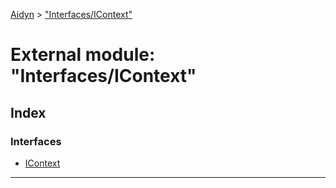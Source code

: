 [Aidyn](../README.md) > ["Interfaces/IContext"](../modules/_interfaces_icontext_.md)

# External module: "Interfaces/IContext"

## Index

### Interfaces

* [IContext](../interfaces/_interfaces_icontext_.icontext.md)

---

